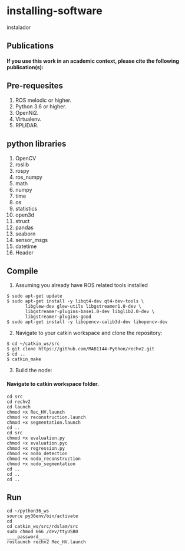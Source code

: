 # installing-software
instalador 

## Publications
#### If you use this work in an academic context, please cite the following publication(s):
## Pre-requesites
1. ROS melodic or higher.
2. Python 3.6 or higher.
3. OpenNi2.
4. Virtualenv.
5. RPLIDAR.
## python libraries
1. OpenCV
2.  roslib
3.  rospy
4.  ros_numpy
5.  math
6.  numpy 
7.  time
8.  os
9.  statistics
10. open3d
11. struct
12. pandas
13. seaborn
14. sensor_msgs
15. datetime
16. Header

## Compile
1. Assuming you already have ROS related tools installed
```linux
$ sudo apt-get update
$ sudo apt-get install -y libqt4-dev qt4-dev-tools \ 
       libglew-dev glew-utils libgstreamer1.0-dev \ 
       libgstreamer-plugins-base1.0-dev libglib2.0-dev \
       libgstreamer-plugins-good
$ sudo apt-get install -y libopencv-calib3d-dev libopencv-dev 
```
2. Navigate to your catkin workspace and clone the repository:
```linux
$ cd ~/catkin_ws/src
$ git clone https://github.com/MAB1144-Python/rechv2.git
$ cd ..
$ catkin_make
```
3. Build the node:
#### Navigate to catkin workspace folder.
```linux
cd src
cd rechv2
cd launch
chmod +x Rec_HV.launch
chmod +x reconstruction.launch
chmod +x segmentation.launch
cd ..
cd src
chmod +x evaluation.py
chmod +x evaluation.pyc
chmod +x regression.py
chmod +x nodo_detection
chmod +x nodo_reconstruction
chmod +x nodo_segmentation
cd ..
cd ..
cd ..
```
## Run
```linux
cd ~/python36_ws
source py36env/bin/activate
cd
cd catkin_ws/src/rdslam/src
sudo chmod 666 /dev/ttyUSB0
____password____
roslaunch rechv2 Rec_HV.launch
```
